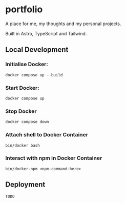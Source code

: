# portfolio
A place for me, my thoughts and my personal projects.

Built in Astro, TypeScript and Tailwind.

## Local Development
### Initialise Docker:
```
docker compose up --build
```

### Start Docker:
```
docker compose up
```

### Stop Docker
```
docker compose down
```

### Attach shell to Docker Container
```
bin/docker bash
```

### Interact with npm in Docker Container
```
bin/docker-npm <npm-command-here>
```

## Deployment
```
TODO
```
